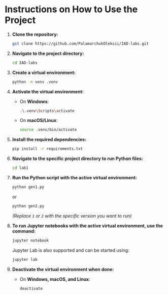 # **Instructions on How to Use the Project**

1. **Clone the repository:**
   ```bash
   git clone https://github.com/PalamarchukOleksii/IAD-labs.git
   ```

2. **Navigate to the project directory:**
   ```bash
   cd IAD-labs
   ```

3. **Create a virtual environment:**
   ```bash
   python -m venv .venv
   ```

4. **Activate the virtual environment:**

   - On **Windows**:
     ```bash
     .\.venv\Scripts\activate
     ```
   - On **macOS/Linux**:
     ```bash
     source .venv/bin/activate
     ```

5. **Install the required dependencies:**
   ```bash
   pip install -r requirements.txt
   ```

6. **Navigate to the specific project directory to run Python files:**
   ```bash
   cd lab1
   ```

7. **Run the Python script with the active virtual environment:**
   ```bash
   python gen1.py
   ```
   or
   ```bash
   python gen2.py
   ```
   *(Replace `1` or `2` with the specific version you want to run)*

8. **To run Jupyter notebooks with the active virtual environment, use the command:**
   ```bash
   jupyter notebook
   ```
   
   Jupyter Lab is also supported and can be started using:
   ```bash
   jupyter lab
   ```

9. **Deactivate the virtual environment when done:**

   - On **Windows, macOS, and Linux**:
     ```bash
     deactivate
     ```
